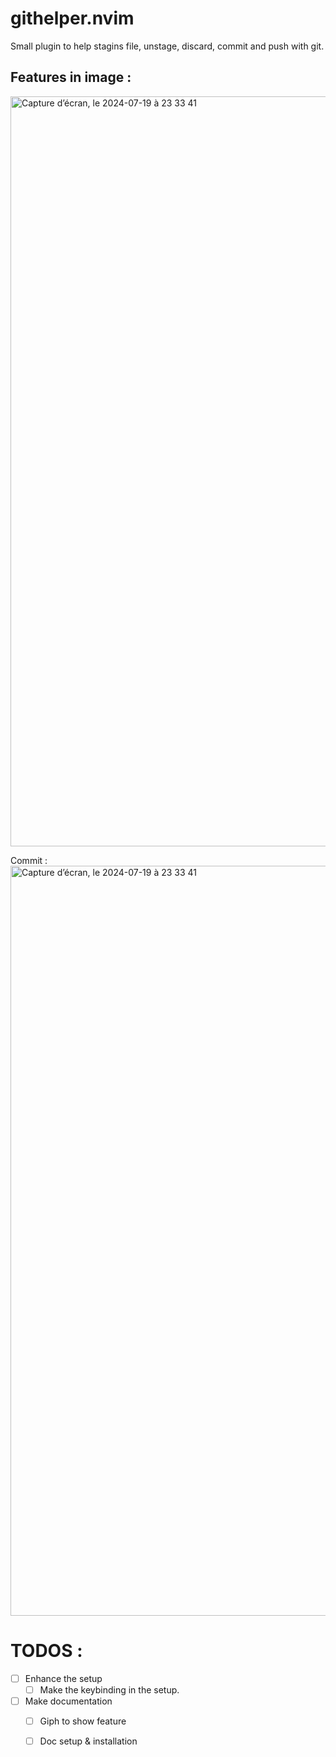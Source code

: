 # githelper.nvim
Small plugin to help stagins file, unstage, discard, commit and push with git.


## Features in image  :
<img width="1200" alt="Capture d’écran, le 2024-07-19 à 23 33 41" src="https://github.com/user-attachments/assets/4dc8e8e2-85d1-4d33-88c2-a10591cc888b">

Commit : 
<img width="1200" alt="Capture d’écran, le 2024-07-19 à 23 33 41" src="https://github.com/user-attachments/assets/8ca73172-f365-4b4b-90ea-47c32d5bd356">


# TODOS : 

- [ ] Enhance the setup
    - [ ] Make the keybinding in the setup.
- [ ] Make documentation
    - [ ] Giph to show feature
    - [ ] Doc setup & installation

